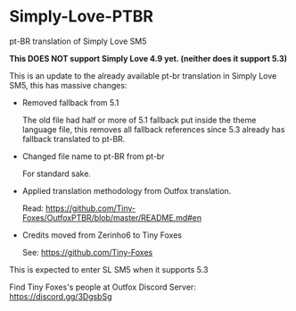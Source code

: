 # Simply-Love-PTBR
pt-BR translation of Simply Love SM5

**This DOES NOT support Simply Love 4.9 yet. (neither does it support 5.3)**

This is an update to the already available pt-br translation in Simply Love SM5, this has massive changes:

- Removed fallback from 5.1
    
    The old file had half or more of 5.1 fallback put inside the theme language file, this removes all fallback references since 5.3 already has fallback translated to pt-BR.
- Changed file name to pt-BR from pt-br
    
    For standard sake.
- Applied translation methodology from Outfox translation.
    
    Read: https://github.com/Tiny-Foxes/OutfoxPTBR/blob/master/README.md#en
- Credits moved from Zerinho6 to Tiny Foxes
    
    See: https://github.com/Tiny-Foxes

This is expected to enter SL SM5 when it supports 5.3

Find Tiny Foxes's people at Outfox Discord Server: https://discord.gg/3DgsbSg